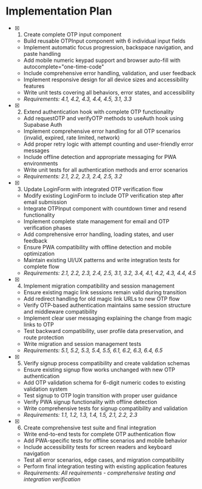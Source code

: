 # Implementation Plan

- [x] 1. Create complete OTP input component





  - Build reusable OTPInput component with 6 individual input fields
  - Implement automatic focus progression, backspace navigation, and paste handling
  - Add mobile numeric keypad support and browser auto-fill with autocomplete="one-time-code"
  - Include comprehensive error handling, validation, and user feedback
  - Implement responsive design for all device sizes and accessibility features
  - Write unit tests covering all behaviors, error states, and accessibility
  - _Requirements: 4.1, 4.2, 4.3, 4.4, 4.5, 3.1, 3.3_

- [x] 2. Extend authentication hook with complete OTP functionality







  - Add requestOTP and verifyOTP methods to useAuth hook using Supabase Auth
  - Implement comprehensive error handling for all OTP scenarios (invalid, expired, rate limited, network)
  - Add proper retry logic with attempt counting and user-friendly error messages
  - Include offline detection and appropriate messaging for PWA environments
  - Write unit tests for all authentication methods and error scenarios
  - _Requirements: 2.1, 2.2, 2.3, 2.4, 2.5, 3.2_

- [x] 3. Update LoginForm with integrated OTP verification flow





  - Modify existing LoginForm to include OTP verification step after email submission
  - Integrate OTPInput component with countdown timer and resend functionality
  - Implement complete state management for email and OTP verification phases
  - Add comprehensive error handling, loading states, and user feedback
  - Ensure PWA compatibility with offline detection and mobile optimization
  - Maintain existing UI/UX patterns and write integration tests for complete flow
  - _Requirements: 2.1, 2.2, 2.3, 2.4, 2.5, 3.1, 3.2, 3.4, 4.1, 4.2, 4.3, 4.4, 4.5_

- [x] 4. Implement migration compatibility and session management





  - Ensure existing magic link sessions remain valid during transition
  - Add redirect handling for old magic link URLs to new OTP flow
  - Verify OTP-based authentication maintains same session structure and middleware compatibility
  - Implement clear user messaging explaining the change from magic links to OTP
  - Test backward compatibility, user profile data preservation, and route protection
  - Write migration and session management tests
  - _Requirements: 5.1, 5.2, 5.3, 5.4, 5.5, 6.1, 6.2, 6.3, 6.4, 6.5_

- [x] 5. Verify signup process compatibility and create validation schemas





  - Ensure existing signup flow works unchanged with new OTP authentication
  - Add OTP validation schema for 6-digit numeric codes to existing validation system
  - Test signup to OTP login transition with proper user guidance
  - Verify PWA signup functionality with offline detection
  - Write comprehensive tests for signup compatibility and validation
  - _Requirements: 1.1, 1.2, 1.3, 1.4, 1.5, 2.1, 2.2, 2.3_

- [x] 6. Create comprehensive test suite and final integration








  - Write end-to-end tests for complete OTP authentication flow
  - Add PWA-specific tests for offline scenarios and mobile behavior
  - Include accessibility tests for screen readers and keyboard navigation
  - Test all error scenarios, edge cases, and migration compatibility
  - Perform final integration testing with existing application features
  - _Requirements: All requirements - comprehensive testing and integration verification_